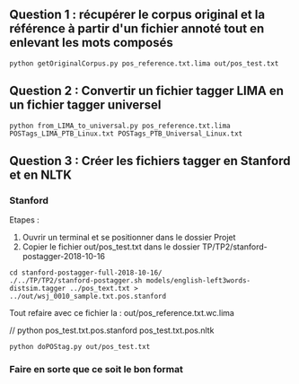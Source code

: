 ## Question 1 : récupérer le corpus original et la référence à partir d'un fichier annoté tout en enlevant les mots composés  
```
python getOriginalCorpus.py pos_reference.txt.lima out/pos_test.txt
```

## Question 2 : Convertir un fichier tagger LIMA en un fichier tagger universel
```
python from_LIMA_to_universal.py pos_reference.txt.lima POSTags_LIMA_PTB_Linux.txt POSTags_PTB_Universal_Linux.txt
```

## Question 3 : Créer les fichiers tagger en Stanford et en NLTK

### Stanford
Etapes :
1. Ouvrir un terminal et se positionner dans le dossier Projet
2. Copier le fichier out/pos_test.txt dans le dossier TP/TP2/stanford-postagger-2018-10-16
```
cd stanford-postagger-full-2018-10-16/
./../TP/TP2/stanford-postagger.sh models/english-left3words-distsim.tagger ../pos_text.txt > ../out/wsj_0010_sample.txt.pos.stanford
```




Tout refaire avec ce fichier la : out/pos_reference.txt.wc.lima

// python pos_test.txt.pos.stanford pos_test.txt.pos.nltk

```
python doPOStag.py out/pos_test.txt
```

### Faire en sorte que ce soit le bon format
